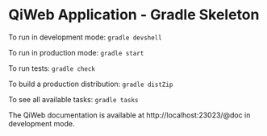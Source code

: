 # QiWeb Application - Gradle Skeleton

To run in development mode: `gradle devshell`

To run in production mode: `gradle start`

To run tests: `gradle check`

To build a production distribution: `gradle distZip`

To see all available tasks: `gradle tasks`

The QiWeb documentation is available at http://localhost:23023/@doc in
development mode.
